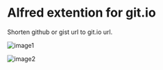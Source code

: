 # Alfred extention for git.io

Shorten github or gist url to git.io url.

![image1](http://blog.yasuoza.com/images/gitio_alfred_extension_1.png)

![image2](http://blog.yasuoza.com/images/gitio_alfred_extension_2.png)

